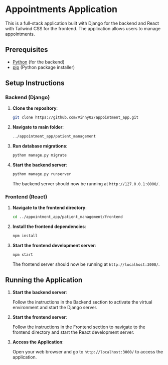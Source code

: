 # Appointments Application

This is a full-stack application built with Django for the backend and React with Tailwind CSS for the frontend. The application allows users to manage appointments.

## Prerequisites

- [Python](https://www.python.org/) (for the backend)
- [pip](https://pip.pypa.io/en/stable/) (Python package installer)

## Setup Instructions

### Backend (Django)

1. **Clone the repository**:

    ```sh
    git clone https://github.com/Vinny02/appointment_app.git
    ```

2. **Navigate to main folder**:

    ```sh
    ../appointment_app/patient_management
    ```

3. **Run database migrations**:

    ```sh
    python manage.py migrate
    ```

4. **Start the backend server**:

    ```sh
    python manage.py runserver
    ```

    The backend server should now be running at `http://127.0.0.1:8000/`.

### Frontend (React)

1. **Navigate to the frontend directory**:

    ```sh
    cd ../appointment_app/patient_management/frontend
    ```

2. **Install the frontend dependencies**:

    ```sh
    npm install
    ```

3. **Start the frontend development server**:

    ```sh
    npm start
    ```

    The frontend server should now be running at `http://localhost:3000/`.

## Running the Application

1. **Start the backend server**:

    Follow the instructions in the Backend section to activate the virtual environment and start the Django server.

2. **Start the frontend server**:

    Follow the instructions in the Frontend section to navigate to the frontend directory and start the React development server.

3. **Access the Application**:

    Open your web browser and go to `http://localhost:3000/` to access the application.


